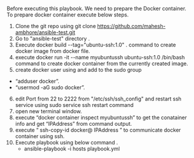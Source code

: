 Before executing this playbook. We need to prepare the Docker container. To prepare docker container execute below steps.

1) Clone the git repo using git clone https://github.com/mahesh-ambhore/ansible-test.git
2) Go to "ansible-test" directory .
3) Execute docker build --tag="ubuntu-ssh:1.0" .  command to create docker image from docker file.
4) execute docker run -it --name myubuntussh ubuntu-ssh:1.0 /bin/bash command to create docker container from the currently created image.
5) create docker user using and add to the sudo group
-  “adduser docker”.
- “usermod -aG sudo docker”.
6) edit Port from 22 to 2222 from "/etc/ssh/ssh_config" and restart ssh service using sudo service ssh restart command
7) open new terminal window.
8) execute “docker container inspect myubuntussh” to get the conatainer info and get “IPAddress” from command output.
9) execute “ ssh-copy-id docker@ IPAddress ” to communicate docker container using ssh.
10) Execute playbook using below command .
     - ansible-playbook -i hosts playbook.yml
